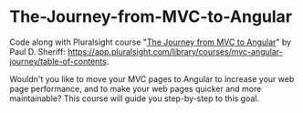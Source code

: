 # The-Journey-from-MVC-to-Angular
Code along with Pluralsight course "[The Journey from MVC to Angular](https://app.pluralsight.com/library/courses/mvc-angular-journey/table-of-contents)" by Paul D. Sheriff: https://app.pluralsight.com/library/courses/mvc-angular-journey/table-of-contents. 

Wouldn't you like to move your MVC pages to Angular to increase your web page performance, and to make your web pages quicker and more maintainable? This course will guide you step-by-step to this goal.
